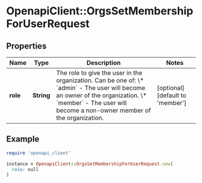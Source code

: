 # OpenapiClient::OrgsSetMembershipForUserRequest

## Properties

| Name | Type | Description | Notes |
| ---- | ---- | ----------- | ----- |
| **role** | **String** | The role to give the user in the organization. Can be one of:   \\* &#x60;admin&#x60; - The user will become an owner of the organization.   \\* &#x60;member&#x60; - The user will become a non-owner member of the organization. | [optional][default to &#39;member&#39;] |

## Example

```ruby
require 'openapi_client'

instance = OpenapiClient::OrgsSetMembershipForUserRequest.new(
  role: null
)
```

